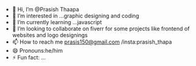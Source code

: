 - 👋 Hi, I’m @Prasish Thaapa
- 👀 I’m interested in ...graphic designing and coding
- 🌱 I’m currently learning ...javascript
- 💞️ I’m looking to collaborate on fiverr for some projects like frontend of websites and logo designings
- 📫 How to reach me prasis150@gmail.com /insta:prasish_thapa
- 😄 Pronouns:he/him
- ⚡ Fun fact: ...

<!---
NITROSENSE/NITROSENSE is a ✨ special ✨ repository because its `README.md` (this file) appears on your GitHub profile.
You can click the Preview link to take a look at your changes.
--->
